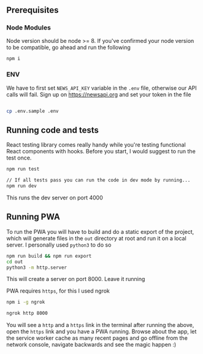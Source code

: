 #

## Prerequisites

### Node Modules
Node version should be node >= 8. If you've confirmed your node version to be compatible, go ahead and run the following
```bash
npm i
```

### ENV

We have to first set `NEWS_API_KEY` variable in the `.env` file, otherwise our API calls will fail. Sign up on https://newsapi.org and set your token in the file
```bash

cp .env.sample .env
```

## Running code and tests
React testing library comes really handy while you're testing functional React components with hooks. Before you start, I would suggest to run the test once.

```bash
npm run test

// If all tests pass you can run the code in dev mode by running...
npm run dev
```

This runs the dev server on port 4000

## Running PWA
To run the PWA you will have to build and do a static export of the project, which will generate files in the `out` directory at root and run it on a local server. I personally used `python3` to do so

```bash
npm run build && npm run export
cd out
python3 -m http.server
```
This will create a server on port 8000. Leave it running

PWA requires `https`, for this I used ngrok


```bash
npm i -g ngrok

ngrok http 8000
```
You will see a `http` and a `https` link in the terminal after running the above, open the `https` link and you have a PWA running. Browse about the app, let the service worker cache as many recent pages and go offline from the network console, navigate backwards and see the magic happen :)
